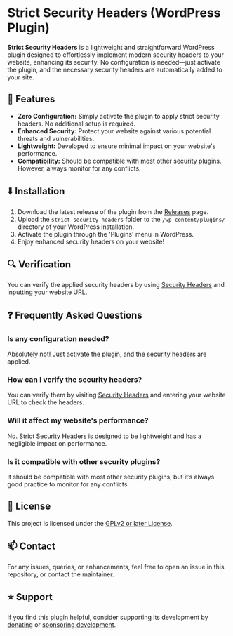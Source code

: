 # Strict Security Headers (WordPress Plugin)

**Strict Security Headers** is a lightweight and straightforward WordPress plugin designed to effortlessly implement modern security headers to your website, enhancing its security. No configuration is needed—just activate the plugin, and the necessary security headers are automatically added to your site.

## :rocket: Features

- **Zero Configuration:** Simply activate the plugin to apply strict security headers. No additional setup is required.
- **Enhanced Security:** Protect your website against various potential threats and vulnerabilities.
- **Lightweight:** Developed to ensure minimal impact on your website's performance.
- **Compatibility:** Should be compatible with most other security plugins. However, always monitor for any conflicts.

## :arrow_down: Installation

1. Download the latest release of the plugin from the [Releases](https://github.com/username/strict-security-headers/releases) page.
2. Upload the `strict-security-headers` folder to the `/wp-content/plugins/` directory of your WordPress installation.
3. Activate the plugin through the 'Plugins' menu in WordPress.
4. Enjoy enhanced security headers on your website!

## :mag: Verification

You can verify the applied security headers by using [Security Headers](https://securityheaders.com) and inputting your website URL.

## :question: Frequently Asked Questions

### Is any configuration needed?
Absolutely not! Just activate the plugin, and the security headers are applied.

### How can I verify the security headers?
You can verify them by visiting [Security Headers](https://securityheaders.com) and entering your website URL to check the headers.

### Will it affect my website's performance?
No. Strict Security Headers is designed to be lightweight and has a negligible impact on performance.

### Is it compatible with other security plugins?
It should be compatible with most other security plugins, but it’s always good practice to monitor for any conflicts.

## :page_facing_up: License

This project is licensed under the [GPLv2 or later License](https://www.gnu.org/licenses/gpl-2.0.html).

## :mailbox: Contact

For any issues, queries, or enhancements, feel free to open an issue in this repository, or contact the maintainer.

## :star: Support

If you find this plugin helpful, consider supporting its development by [donating](https://paypal.me/kopepasah) or [sponsoring development](https://github.com/sponsors/kopepasah).
